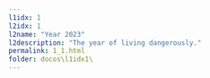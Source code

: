 ```yaml
---
l1idx: 1
l2idx: 1
l2name: "Year 2023"
l2description: "The year of living dangerously."
permalink: 1_1.html
folder: docos\l1idx1\
---
```

